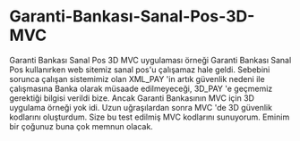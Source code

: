 # Garanti-Bankası-Sanal-Pos-3D-MVC
Garanti Bankası Sanal Pos 3D MVC uygulaması örneği
Garanti Bankası Sanal Pos kullanırken  web sitemiz sanal pos'u çalışamaz hale geldi. Sebebini sorunca çalışan sistemimiz olan XML_PAY 'in artık güvenlik nedeni ile çalışmasına Banka olarak müsaade edilmeyeceği, 3D_PAY 'e geçmemiz gerektiği bilgisi verildi bize. Ancak Garanti Bankasının MVC için 3D uygulama örneği yok idi. Uzun uğraşılardan sonra MVC 'de 3D güvenlik kodlarını oluşturdum. Size bu test edilmiş MVC kodlarını sunuyorum. Eminim bir çoğunuz buna çok memnun olacak.
